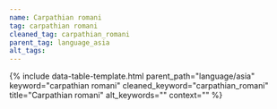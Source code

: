 ```yaml
---
name: Carpathian romani
tag: carpathian romani
cleaned_tag: carpathian_romani
parent_tag: language_asia
alt_tags: 
---
```


{% include data-table-template.html 
  parent_path="language/asia" 
  keyword="carpathian romani" 
  cleaned_keyword="carpathian_romani" 
  title="Carpathian romani"
  alt_keywords=""
  context=""
%}

